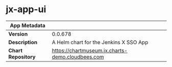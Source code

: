 # jx-app-ui

|App Metadata||
|---|---|
| **Version** | 0.0.678 |
| **Description** | A Helm chart for the Jenkins X SSO App |
| **Chart Repository** | https://chartmuseum.jx.charts-demo.cloudbees.com |
